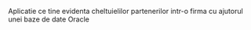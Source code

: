 Aplicatie ce tine evidenta cheltuielilor partenerilor intr-o firma cu ajutorul unei baze de date Oracle
